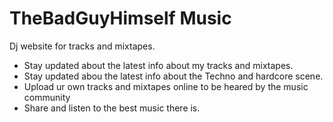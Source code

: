 # TheBadGuyHimself Music  
Dj website for tracks and mixtapes.

- Stay updated about the latest info about my tracks and mixtapes.
- Stay updated abou the latest info about the Techno and hardcore scene.
- Upload ur own tracks and mixtapes online to be heared by the music community
- Share and listen to the best music there is.
